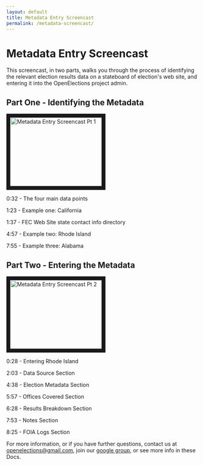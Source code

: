 ```yaml
---
layout: default
title: Metadata Entry Screencast
permalink: /metadata-screencast/
---
```


# Metadata Entry Screencast

This screencast, in two parts, walks you through the process of identifying the relevant election results data on a stateboard of election's web site, and entering it into the OpenElections project admin.


## Part One - Identifying the Metadata

<a href="http://www.youtube.com/watch?feature=player_embedded&v=f_uli1lo6XY
" target="_blank"><img src="http://img.youtube.com/vi/f_uli1lo6XY/0.jpg" 
alt="Metadata Entry Screencast Pt 1" width="240" height="180" border="10" /></a>


0:32 - The four main data points

1:23 - Example one: California

1:37 - FEC Web Site state contact info directory

4:57 - Example two: Rhode Island

7:55 - Example three: Alabama


## Part Two - Entering the Metadata

<a href="http://www.youtube.com/watch?feature=player_embedded&v=WLhyEAXZbr8
" target="_blank"><img src="http://img.youtube.com/vi/WLhyEAXZbr8.jpg" 
alt="Metadata Entry Screencast Pt 2" width="240" height="180" border="10" /></a>


0:28 - Entering Rhode Island

2:03 - Data Source Section

4:38 - Election Metadata Section

5:57 - Offices Covered Section

6:28 - Results Breakdown Section

7:53 - Notes Section

8:25 - FOIA Logs Section



For more information, or if you have further questions, contact us at [openelections@gmail.com](mailto:openelections@gmail.com), join our [google group](https://groups.google.com/forum/?fromgroups#!forum/openelections), or see more info in these Docs.



